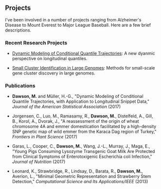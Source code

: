 ## Projects

I've been involved in a number of projects ranging from Alzheimer's Disease to Mount Everest to Major League Baseball. Here are a few brief descriptions.

### Recent Research Projects

- [Dynamic Modeling of Conditional Quantile Trajectories](https://github.com/mwdawson/Conditional-Quantile-Trajectories): A new dyanmic perspective on longitudinal quantiles.
 
- [Small Cluster Identification in Large Genomes](https://github.com/mwdawson/Gene-Clustering): Methods for small-scale gene cluster discovery in large genomes.

### Publications

- **Dawson, M.** and M&uuml;ller, H.-G., "Dynamic Modeling of Conditional Quantile Trajectories, with Application to  Longitudinal Snippet Data," _Journal of the American Statistical Association_ (2017)

- Jorgensen, C., Luo, M., Ramasamy, R., **Dawson, M.**, Distelfeld, A., Gill, B., Korol, A., Dvorak, J., "A reassessment of the origin of wheat chromosome 4A and emmer domestication facilitated by a high-density SNP genetic map of wild emmer from the Karaca Dag region of Turkey," _Frontiers in Plant Science_ (2017)

- Garas, L., Cooper, C., **Dawson, M.**, Wang, J.-L., Murray, J., Maga, E., "Young Pigs Consuming Lysozyme Transgenic Goat Milk Are Protected from Clinical Symptoms of Enterotoxigenic Escherichia coli Infection," _Journal of Nutrition_ (2017)

- Leonard, K., Strawbridge, R., Lindsay, D., Barata, R., **Dawson, M.**, Averion, L., "Minimal Geometric Representation and Strawberry Stem Detection," _Computational Science and Its Applications/IEEE_  (2013)

